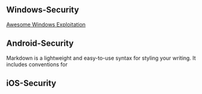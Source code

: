 ## Windows-Security

[Awesome Windows Exploitation][1]

[1]: https://github.com/enddo/android-security-awesome%22Awesome%20Windows%20Exploitation%22



## Android-Security

Markdown is a lightweight and easy-to-use syntax for styling your writing. It includes conventions for



## iOS-Security


